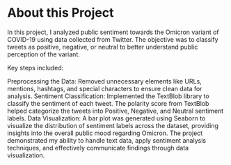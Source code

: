 # About this Project
In this project, I analyzed public sentiment towards the Omicron variant of COVID-19 using data collected from Twitter. The objective was to classify tweets as positive, negative, or neutral to better understand public perception of the variant.

Key steps included:

Preprocessing the Data: Removed unnecessary elements like URLs, mentions, hashtags, and special characters to ensure clean data for analysis.
Sentiment Classification: Implemented the TextBlob library to classify the sentiment of each tweet. The polarity score from TextBlob helped categorize the tweets into Positive, Negative, and Neutral sentiment labels.
Data Visualization: A bar plot was generated using Seaborn to visualize the distribution of sentiment labels across the dataset, providing insights into the overall public mood regarding Omicron.
The project demonstrated my ability to handle text data, apply sentiment analysis techniques, and effectively communicate findings through data visualization.



